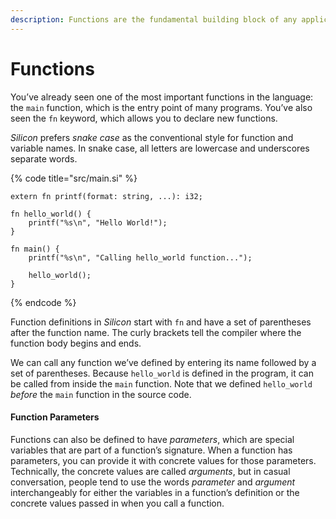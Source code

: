 ```yaml
---
description: Functions are the fundamental building block of any application in Silicon.
---
```


# Functions

You’ve already seen one of the most important functions in the language: the `main` function, which is the entry point of many programs. You’ve also seen the `fn` keyword, which allows you to declare new functions.

_Silicon_ prefers _snake case_ as the conventional style for function and variable names. In snake case, all letters are lowercase and underscores separate words.

{% code title="src/main.si" %}
```text
extern fn printf(format: string, ...): i32;

fn hello_world() {
    printf("%s\n", "Hello World!");
}

fn main() {
    printf("%s\n", "Calling hello_world function...");
    
    hello_world();
}

```
{% endcode %}

Function definitions in _Silicon_ start with `fn` and have a set of parentheses after the function name. The curly brackets tell the compiler where the function body begins and ends.

We can call any function we’ve defined by entering its name followed by a set of parentheses. Because `hello_world` is defined in the program, it can be called from inside the `main` function. Note that we defined `hello_world` _before_ the `main` function in the source code.

#### Function Parameters

Functions can also be defined to have _parameters_, which are special variables that are part of a function’s signature. When a function has parameters, you can provide it with concrete values for those parameters. Technically, the concrete values are called _arguments_, but in casual conversation, people tend to use the words _parameter_ and _argument_ interchangeably for either the variables in a function’s definition or the concrete values passed in when you call a function.

